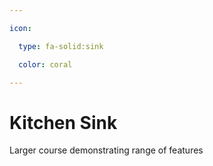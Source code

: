 ```yaml
---

icon: 

  type: fa-solid:sink

  color: coral

---
```


# Kitchen Sink

Larger course demonstrating range of features